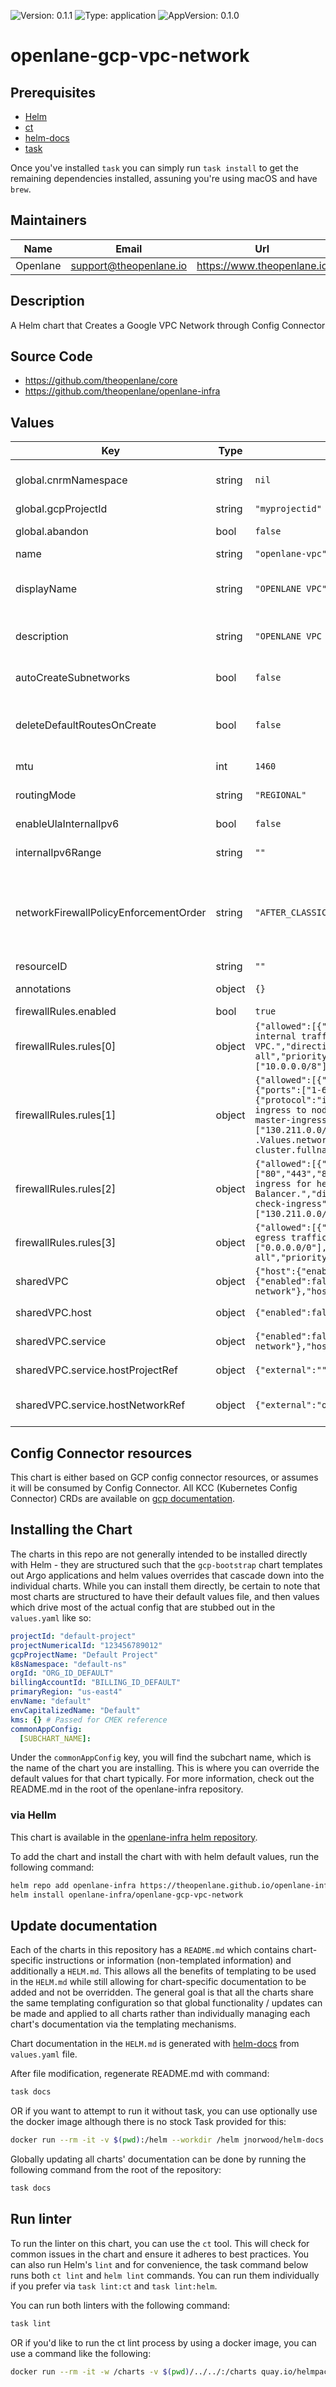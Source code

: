 ![Version: 0.1.1](https://img.shields.io/badge/Version-0.1.1-informational?style=flat-square) ![Type: application](https://img.shields.io/badge/Type-application-informational?style=flat-square) ![AppVersion: 0.1.0](https://img.shields.io/badge/AppVersion-0.1.0-informational?style=flat-square)

# openlane-gcp-vpc-network

## Prerequisites

- [Helm](https://helm.sh/docs/intro/install/)
- [ct](https://github.com/helm/chart-testing)
- [helm-docs](https://github.com/norwoodj/helm-docs)
- [task](https://taskfile.dev/)

Once you've installed `task` you can simply run `task install` to get the remaining dependencies installed, assuning you're using macOS and have `brew`.

## Maintainers

| Name | Email | Url |
| ---- | ------ | --- |
| Openlane | <support@theopenlane.io> | <https://www.theopenlane.io> |

## Description

A Helm chart that Creates a Google VPC Network through Config Connector

## Source Code

* <https://github.com/theopenlane/core>
* <https://github.com/theopenlane/openlane-infra>

## Values

| Key | Type | Default | Description |
|-----|------|---------|-------------|
| global.cnrmNamespace | string | `nil` | Allows to deploy in another namespace than the release one |
| global.gcpProjectId | string | `"myprojectid"` | Google Project ID |
| global.abandon | bool | `false` | Keep the VPC even after the kcc resource deletion. |
| name | string | `"openlane-vpc"` | Name of the VPC Network. |
| displayName | string | `"OPENLANE VPC"` | The display name for the VPC Network. Can be updated without creating a new resource. |
| description | string | `"OPENLANE VPC Network for infrastructure."` | A text description of the VPC Network. Must be less than or equal to 256 UTF-8 bytes. |
| autoCreateSubnetworks | bool | `false` | Enable custom subnet creation. If false, the VPC Network will not create subnets. |
| deleteDefaultRoutesOnCreate | bool | `false` | Keep the default routes on creation by default. If true, the VPC Network will delete the default routes. |
| mtu | int | `1460` | Maximum Transmission Unit in bytes. |
| routingMode | string | `"REGIONAL"` | Routing mode for the VPC Network. |
| enableUlaInternalIpv6 | bool | `false` | Enable ULA internal ipv6 on this network. |
| internalIpv6Range | string | `""` | Internal IPv6 range for ULA internal ipv6. |
| networkFirewallPolicyEnforcementOrder | string | `"AFTER_CLASSIC_FIREWALL"` | The order that Firewall Rules and Firewall Policies are evaluated. Default value: "AFTER_CLASSIC_FIREWALL" Possible values: ["BEFORE_CLASSIC_FIREWALL", "AFTER_CLASSIC_FIREWALL"]. |
| resourceID | string | `""` | Optional resource ID. |
| annotations | object | `{}` | Add annotations to the VPC Network. |
| firewallRules.enabled | bool | `true` |  |
| firewallRules.rules[0] | object | `{"allowed":[{"protocol":"all"}],"description":"Allow all internal traffic within the VPC.","direction":"INGRESS","name":"allow-internal-all","priority":1000,"sourceRanges":["10.0.0.0/8"],"targetTags":[]}` | Allow internal communication within the VPC network (essential for GKE pod communication). |
| firewallRules.rules[1] | object | `{"allowed":[{"ports":["1-65535"],"protocol":"tcp"},{"ports":["1-65535"],"protocol":"udp"},{"protocol":"icmp"}],"description":"Allow GKE master ingress to nodes.","direction":"INGRESS","name":"allow-gke-master-ingress","priority":1000,"sourceRanges":["130.211.0.0/22","35.191.0.0/16"],"targetTags":["gke-{{ .Values.network.projectId }}-{{ include \"gcp-gke-prod-cluster.fullname\" . }}-node"]}` | Allow ingress from GKE masters to nodes (required by GKE). |
| firewallRules.rules[2] | object | `{"allowed":[{"ports":["80","443","8080"],"protocol":"tcp"}],"description":"Allow ingress for health checks from GCP Load Balancer.","direction":"INGRESS","name":"allow-health-check-ingress","priority":1000,"sourceRanges":["130.211.0.0/22","35.191.0.0/16"],"targetTags":[]}` | Allow ephemeral ports (for health checks from load balancer) |
| firewallRules.rules[3] | object | `{"allowed":[{"protocol":"all"}],"description":"Allow all egress traffic.","destinationRanges":["0.0.0.0/0"],"direction":"EGRESS","name":"allow-egress-all","priority":1000,"targetTags":[]}` | Default allow egress to all (securely restrict this where possible) |
| sharedVPC | object | `{"host":{"enabled":false},"service":{"enabled":false,"hostNetworkRef":{"external":"openlane-network"},"hostProjectRef":{"external":""}}}` | Shared VPC configuration |
| sharedVPC.host | object | `{"enabled":false}` | Enable this project as a Shared VPC Host. |
| sharedVPC.service | object | `{"enabled":false,"hostNetworkRef":{"external":"openlane-network"},"hostProjectRef":{"external":""}}` | Enable this project as a Shared VPC Service. |
| sharedVPC.service.hostProjectRef | object | `{"external":""}` | The reference to the host project. |
| sharedVPC.service.hostNetworkRef | object | `{"external":"openlane-network"}` | The reference to the host network in the Shared VPC Host project. |

## Config Connector resources

This chart is either based on GCP config connector resources, or assumes it will be consumed by Config Connector. All KCC (Kubernetes Config Connector) CRDs are available on [gcp documentation](https://cloud.google.com/config-connector/docs/reference/overview).

## Installing the Chart

The charts in this repo are not generally intended to be installed directly with Helm - they are structured such that the `gcp-bootstrap` chart templates out Argo applications and helm values overrides that cascade down into the individual charts. While you can install them directly, be certain to note that most charts are structured to have their default values file, and then values which drive most of the actual config that are stubbed out in the `values.yaml` like so:

```yaml
projectId: "default-project"
projectNumericalId: "123456789012"
gcpProjectName: "Default Project"
k8sNamespace: "default-ns"
orgId: "ORG_ID_DEFAULT"
billingAccountId: "BILLING_ID_DEFAULT"
primaryRegion: "us-east4"
envName: "default"
envCapitalizedName: "Default"
kms: {} # Passed for CMEK reference
commonAppConfig:
  [SUBCHART_NAME]:
```

Under the `commonAppConfig` key, you will find the subchart name, which is the name of the chart you are installing. This is where you can override the default values for that chart typically. For more information, check out the README.md in the root of the openlane-infra repository.

### via Hellm

This chart is available in the [openlane-infra helm repository](https://theopenlane.github.io/openlane-infra).

To add the chart and install the chart with with helm default values, run the following command:

```bash
helm repo add openlane-infra https://theopenlane.github.io/openlane-infra
helm install openlane-infra/openlane-gcp-vpc-network
```

## Update documentation

Each of the charts in this repository has a `README.md` which contains chart-specific instructions or information (non-templated information) and additionally a `HELM.md`. This allows all the benefits of templating to be used in the `HELM.md` while still allowing for chart-specific documentation to be added and not be overridden. The general goal is that all the charts share the same templating configuration so that global functionality / updates can be made and applied to all charts rather than individually managing each chart's documentation via the templating mechanisms.

Chart documentation in the `HELM.md` is generated with [helm-docs](https://github.com/norwoodj/helm-docs) from `values.yaml` file.

After file modification, regenerate README.md with command:

```bash
task docs
```

OR if you want to attempt to run it without task, you can use optionally use the docker image although there is no stock Task provided for this:

```bash
docker run --rm -it -v $(pwd):/helm --workdir /helm jnorwood/helm-docs:v1.14.2 helm-docs
```

Globally updating all charts' documentation can be done by running the following command from the root of the repository:

```bash
task docs
```

## Run linter

To run the linter on this chart, you can use the `ct` tool. This will check for common issues in the chart and ensure it adheres to best practices. You can also run Helm's `lint` and for convenience, the task command below runs both `ct lint` and `helm lint` commands. You can run them individually if you prefer via `task lint:ct` and `task lint:helm`.

You can run both linters with the following command:

```bash
task lint
```

OR if you'd like to run the ct lint process by using a docker image, you can use a command like the following:

```bash
docker run --rm -it -w /charts -v $(pwd)/../../:/charts quay.io/helmpack/chart-testing:v3.12.0 ct lint --charts /charts/charts/openlane-gcp-vpc-network --config /charts/charts/openlane-gcp-vpc-network/ct.yaml
```

